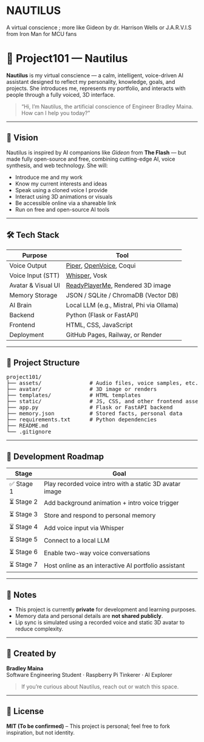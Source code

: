 # NAUTILUS
A virtual conscience ; more like Gideon by dr. Harrison Wells  or J.A.R.V.I.S from Iron Man for MCU fans
<h1>🧠 Project101 — Nautilus</h1>

<p><strong>Nautilus</strong> is my virtual conscience — a calm, intelligent, voice-driven AI assistant designed to reflect my personality, knowledge, goals, and projects. She introduces me, represents my portfolio, and interacts with people through a fully voiced, 3D interface.</p>

<blockquote>
  “Hi, I’m Nautilus, the artificial conscience of Engineer Bradley Maina. How can I help you today?”
</blockquote>

<hr/>

<h2>🌟 Vision</h2>

<p>Nautilus is inspired by AI companions like <em>Gideon</em> from <strong>The Flash</strong> — but made fully open-source and free, combining cutting-edge AI, voice synthesis, and web technology. She will:</p>

<ul>
  <li>Introduce me and my work</li>
  <li>Know my current interests and ideas</li>
  <li>Speak using a cloned voice I provide</li>
  <li>Interact using 3D animations or visuals</li>
  <li>Be accessible online via a shareable link</li>
  <li>Run on free and open-source AI tools</li>
</ul>

<hr/>

<h2>🛠️ Tech Stack</h2>

<table>
  <thead>
    <tr>
      <th>Purpose</th>
      <th>Tool</th>
    </tr>
  </thead>
  <tbody>
    <tr>
      <td>Voice Output</td>
      <td>
        <a href="https://github.com/rhasspy/piper">Piper</a>, 
        <a href="https://github.com/myshell-ai/OpenVoice">OpenVoice</a>, 
        Coqui
      </td>
    </tr>
    <tr>
      <td>Voice Input (STT)</td>
      <td>
        <a href="https://github.com/openai/whisper">Whisper</a>, Vosk
      </td>
    </tr>
    <tr>
      <td>Avatar & Visual UI</td>
      <td>
        <a href="https://readyplayer.me/">ReadyPlayerMe</a>, Rendered 3D image
      </td>
    </tr>
    <tr>
      <td>Memory Storage</td>
      <td>JSON / SQLite / ChromaDB (Vector DB)</td>
    </tr>
    <tr>
      <td>AI Brain</td>
      <td>Local LLM (e.g., Mistral, Phi via Ollama)</td>
    </tr>
    <tr>
      <td>Backend</td>
      <td>Python (Flask or FastAPI)</td>
    </tr>
    <tr>
      <td>Frontend</td>
      <td>HTML, CSS, JavaScript</td>
    </tr>
    <tr>
      <td>Deployment</td>
      <td>GitHub Pages, Railway, or Render</td>
    </tr>
  </tbody>
</table>

<hr/>

<h2>📁 Project Structure</h2>

<pre>
project101/
├── assets/               # Audio files, voice samples, etc.
├── avatar/               # 3D image or renders
├── templates/            # HTML templates
├── static/               # JS, CSS, and other frontend assets
├── app.py                # Flask or FastAPI backend
├── memory.json           # Stored facts, personal data
├── requirements.txt      # Python dependencies
├── README.md
└── .gitignore
</pre>

<hr/>

<h2>🧠 Development Roadmap</h2>

<table>
  <thead>
    <tr>
      <th>Stage</th>
      <th>Goal</th>
    </tr>
  </thead>
  <tbody>
    <tr>
      <td>✅ Stage 1</td>
      <td>Play recorded voice intro with a static 3D avatar image</td>
    </tr>
    <tr>
      <td>⏳ Stage 2</td>
      <td>Add background animation + intro voice trigger</td>
    </tr>
    <tr>
      <td>⏳ Stage 3</td>
      <td>Store and respond to personal memory</td>
    </tr>
    <tr>
      <td>⏳ Stage 4</td>
      <td>Add voice input via Whisper</td>
    </tr>
    <tr>
      <td>⏳ Stage 5</td>
      <td>Connect to a local LLM</td>
    </tr>
    <tr>
      <td>⏳ Stage 6</td>
      <td>Enable two-way voice conversations</td>
    </tr>
    <tr>
      <td>⏳ Stage 7</td>
      <td>Host online as an interactive AI portfolio assistant</td>
    </tr>
  </tbody>
</table>

<hr/>

<h2>🔐 Notes</h2>

<ul>
  <li>This project is currently <strong>private</strong> for development and learning purposes.</li>
  <li>Memory data and personal details are <strong>not shared publicly</strong>.</li>
  <li>Lip sync is simulated using a recorded voice and static 3D avatar to reduce complexity.</li>
</ul>

<hr/>

<h2>👤 Created by</h2>

<p><strong>Bradley Maina</strong><br/>
Software Engineering Student · Raspberry Pi Tinkerer · AI Explorer</p>

<blockquote>If you’re curious about Nautilus, reach out or watch this space.</blockquote>

<hr/>

<h2>📜 License</h2>

<p><strong>MIT (To be confirmed)</strong> – This project is personal; feel free to fork inspiration, but not identity.</p>
